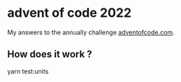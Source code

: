 # advent of code 2022

My answers to the annually challenge [adventofcode.com](https://adventofcode.com/).

## How does it work ?

yarn test:units